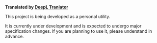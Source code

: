 **Translated by [DeepL Tranlator](https://www.deepl.com/translator)**

This project is being developed as a personal utility.

It is currently under development and is expected to undergo major specification changes. If you are planning to use it, please understand in advance.